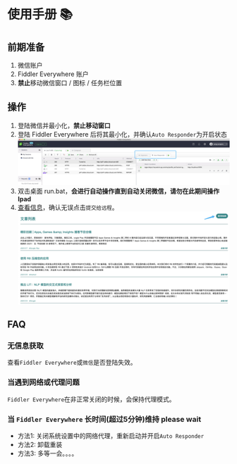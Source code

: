# 使用手册 📚

## 前期准备
1. 微信账户
2. Fiddler Everywhere 账户
3. **禁止**移动微信窗口 / 图标 / 任务栏位置

## 操作
1. 登陆微信并最小化，**禁止移动窗口**
2. 登陆 Fiddler Everywhere 后将其最小化，并确认`Auto Responder`为开启状态
    ![Auto Responder](./image/AutoResponder.jpg)
3. 双击桌面 run.bat，**会进行自动操作直到自动关闭微信，请勿在此期间操作Ipad**
4. [查看信息](http://emerge.ltd:10011/)，确认无误点击`提交给远程`。
    ![List](./image/list.jpg)

## FAQ

### 无信息获取
查看`Fiddler Everywhere`或`微信`是否登陆失效。

### 当遇到网络或代理问题
`Fiddler Everywhere`在非正常关闭的时候，会保持代理模式。

### 当 `Fiddler Everywhere` 长时间(超过5分钟)维持 please wait
* 方法1: 关闭系统设置中的网络代理，重新启动并开启`Auto Responder`
* 方法2: 卸载重装
* 方法3: 多等一会。。。。